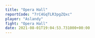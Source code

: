 ```yaml
---
title: "Opera Hall"
reportCode: "7rC4GqTLR3pgZQxc"
player: "Aslandy"
fight: "Opera Hall"
date: 2021-08-01T19:04:53.731000+00:00
---
```

